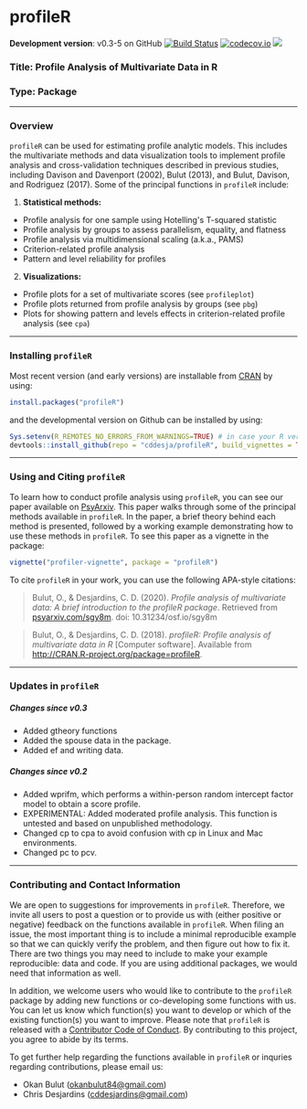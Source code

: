 
# profileR

**Development version**: v0.3-5 on GitHub [![Build Status](https://travis-ci.org/cddesja/profileR.svg?branch=master)](https://travis-ci.org/cddesja/profileR) [![codecov.io](http://codecov.io/github/cddesja/profileR/coverage.svg?branch=master)](http://codecov.io/github/cddesja/profileR?branch=master) 
[![](https://cranlogs.r-pkg.org/badges/profileR)](https://cran.r-project.org/package=profileR)

### Title: Profile Analysis of Multivariate Data in R

### Type: Package

***

### Overview

``profileR`` can be used for estimating profile analytic models. This includes the multivariate methods and data visualization tools to implement profile analysis and cross-validation techniques described in previous studies, including Davison and Davenport (2002), Bulut (2013), and Bulut, Davison, and Rodriguez (2017). Some of the principal functions in ``profileR`` include:

1. **Statistical methods:**
  
  - Profile analysis for one sample using Hotelling's T-squared statistic
  - Profile analysis by groups to assess parallelism, equality, and flatness
  - Profile analysis via multidimensional scaling (a.k.a., PAMS)
  - Criterion-related profile analysis
  - Pattern and level reliability for profiles
  
2. **Visualizations:**
  
  - Profile plots for a set of multivariate scores (see ``profileplot``)
  - Profile plots returned from profile analysis by groups (see ``pbg``)
  - Plots for showing pattern and levels effects in criterion-related profile analysis (see ``cpa``)
  

***

### Installing ``profileR``

Most recent version (and early versions) are installable from [CRAN](https://cran.r-project.org/package=profileR) by using:

```R
install.packages("profileR")
```

and the developmental version on Github can be installed by using:

```R
Sys.setenv(R_REMOTES_NO_ERRORS_FROM_WARNINGS=TRUE) # in case your R version is older
devtools::install_github(repo = "cddesja/profileR", build_vignettes = TRUE)
```

***

### Using and Citing ``profileR``

To learn how to conduct profile analysis using ``profileR``, you can see our paper available on [PsyArxiv](https://psyarxiv.com/sgy8m). This paper walks through some of the principal methods available in ``profileR``. In the paper, a brief theory behind each method is presented, followed by a working example demonstrating how to use these methods in ``profileR``. To see this paper as a vignette in the package:

```R
vignette("profiler-vignette", package = "profileR")
```

To cite ``profileR`` in your work, you can use the following APA-style citations:

> Bulut, O., & Desjardins, C. D. (2020). *Profile analysis of multivariate data: A brief introduction to the profileR package*. Retrieved from [psyarxiv.com/sgy8m](https://psyarxiv.com/sgy8m). doi: 10.31234/osf.io/sgy8m

> Bulut, O., & Desjardins, C. D. (2018). *profileR: Profile analysis of multivariate data in R* [Computer software]. Available from <http://CRAN.R-project.org/package=profileR>.

***

### Updates in ``profileR``

##### Changes since v0.3
- Added gtheory functions
- Added the spouse data in the package. 
- Added ef and writing data.

##### Changes since v0.2
- Added wprifm, which performs a within-person random intercept factor model to obtain a score profile.
- EXPERIMENTAL: Added moderated profile analysis. This function is untested and based on unpublished methodology. 
- Changed cp to cpa to avoid confusion with cp in Linux and Mac environments.
- Changed pc to pcv.

***

### Contributing and Contact Information

We are open to suggestions for improvements in ``profileR``. Therefore, we invite all users to post a question or to provide us with (either positive or negative) feedback on the functions available in ``profileR``. When filing an issue, the most important thing is to include a minimal reproducible example so that we can quickly verify the problem, and then figure out how to fix it. There are two things you may need to include to make your example reproducible: data and code. If you are using additional packages, we would need that information as well. 

In addition, we welcome users who would like to contribute to the ``profileR`` package by adding new functions or co-developing some functions with us. You can let us know which function(s) you want to develop or which of the existing function(s) you want to improve. Please note that ``profileR`` is released with a [Contributor Code of Conduct](https://github.com/cddesja/profileR/blob/master/CODE_OF_CONDUCT.md). By contributing to this project, you agree to abide by its terms.


To get further help regarding the functions available in ``profileR`` or inquries regarding contributions, please email us:

  - Okan Bulut (<okanbulut84@gmail.com>)
  - Chris Desjardins (<cddesjardins@gmail.com>)




